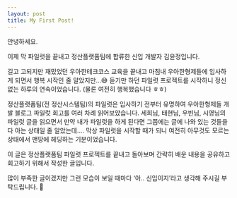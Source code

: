 ```yaml
---
layout: post
title: My First Post!
---
```


안녕하세요.

이제 막 파일럿을 끝내고 정산플랫폼팀에 합류한 신입 개발자 김윤정입니다.

길고 고되지만 재밌었던 우아한테크코스 교육을 끝내고 마침내 우아한형제들에 입사하게 되면서 행복 시작인 줄 알았지만…😅 듣기만 하던 파일럿 프로젝트를 시작하니 정신없는 하루의 연속이었습니다. (물론 여전히 행복했습니다 ㅎㅎ)

정산플랫폼팀(전 정산시스템팀)의 파일럿은 입사하기 전부터 유명하여 우아한형제들 개발 블로그 파일럿 회고를 여러 차례 읽어보았습니다. 세희님, 태현님, 우빈님, 시영님의 파일럿 글을 읽으면서 만약 내가 파일럿을 하게 된다면 그쯤에는 글에 나와 있는 것들을 다 아는 상태일 줄 알았는데…. 막상 파일럿을 시작할 때가 되니 여전히 아무것도 모르는 상태에서 맨땅에 헤딩하는 기분이었습니다.

이 글은 정산플랫폼팀 파일럿 프로젝트를 끝내고 돌아보며 간략히 배운 내용을 공유하고 회고하기 위해서 작성한 글입니다.

많이 부족한 글이겠지만 그런 모습이 보일 때마다 ‘아.. 신입이지’라고 생각해 주시길 부탁드립니다. 🙏
